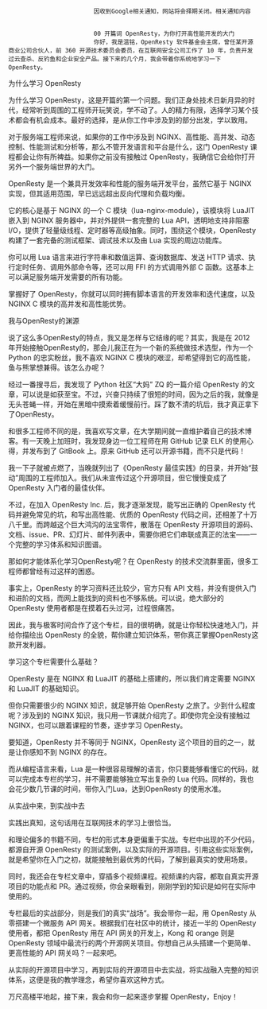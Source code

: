 
                            
                            因收到Google相关通知，网站将会择期关闭。相关通知内容
                            
                            
                            00 开篇词 OpenResty，为你打开高性能开发的大门
                            你好，我是温铭，OpenResty 软件基金会主席，曾任某开源商业公司合伙人，前 360 开源技术委员会委员，在互联网安全公司工作了 10 年，负责开发过云查杀、反钓鱼和企业安全产品。接下来的几个月，我会带着你系统地学习一下 OpenResty。

为什么学习 OpenResty

为什么学习 OpenResty，这是开篇的第一个问题。我们正身处技术日新月异的时代，经常听到周围的工程师开玩笑说，学不动了。人的精力有限，选择学习某个技术都会有机会成本。最好的选择，是从你工作中涉及到的部分出发，学以致用。

对于服务端工程师来说，如果你的工作中涉及到 NGINX、高性能、高并发、动态控制、性能测试和分析等，那么不管开发语言和平台是什么，这门 OpenResty 课程都会让你有所裨益。如果你之前没有接触过 OpenResty，我确信它会给你打开另外一个服务端世界的大门。

OpenResty 是一个兼具开发效率和性能的服务端开发平台，虽然它基于 NGINX 实现，但其适用范围，早已远远超出反向代理和负载均衡。

它的核心是基于 NGINX 的一个 C 模块（lua-nginx-module），该模块将 LuaJIT 嵌入到 NGINX 服务器中，并对外提供一套完整的 Lua API，透明地支持非阻塞 I/O，提供了轻量级线程、定时器等高级抽象。同时，围绕这个模块，OpenResty 构建了一套完备的测试框架、调试技术以及由 Lua 实现的周边功能库。

你可以用 Lua 语言来进行字符串和数值运算、查询数据库、发送 HTTP 请求、执行定时任务、调用外部命令等，还可以用 FFI 的方式调用外部 C 函数。这基本上可以满足服务端开发需要的所有功能。

掌握好了 OpenResty，你就可以同时拥有脚本语言的开发效率和迭代速度，以及 NGINX C 模块的高并发和高性能优势。

我与OpenResty的渊源

说了这么多OpenResty的特点，我又是怎样与它结缘的呢？其实，我是在 2012 年开始接触OpenResty的，那会儿我正在为一个新的系统做技术选型，作为一个 Python 的忠实粉丝，我不喜欢 NGINX C 模块的艰涩，却希望得到它的高性能，鱼与熊掌想兼得。该怎么办呢？

经过一番搜寻后，我发现了 Python 社区“大妈” ZQ 的一篇介绍 OpenResty 的文章，可以说是如获至宝。不过，兴奋只持续了很短的时间，因为之后的我，就像是无头苍蝇一样，开始在黑暗中摸索着缓慢前行。踩了数不清的坑后，我才真正拿下了OpenResty。

和很多工程师不同的是，我喜欢写文章，在大学期间就一直维护着自己的技术博客。有一天晚上加班时，我发现身边一位工程师在用 GitHub 记录 ELK 的使用心得，并发布到了 GitBook 上。原来 GitHub 还可以开源书籍，而不只是代码！

我一下子就被点燃了，当晚就列出了《OpenResty 最佳实践》的目录，并开始“鼓动”周围的工程师加入。我们从未宣传过这个开源项目，但它慢慢变成了 OpenResty 入门者的最佳伙伴。

不过，在加入 OpenResty Inc. 后，我才逐渐发现，能写出正确的 OpenResty 代码并避免常见的坑，和写出高性能、优质的 OpenResty 代码之间，还相差了十万八千里。而跨越这个巨大鸿沟的法宝零件，散落在 OpenResty 开源项目的源码、文档、issue、PR、幻灯片、邮件列表中，需要你把它们串联成真正的法宝——一个完整的学习体系和知识图谱。

那如何才能体系化学习OpenResty呢？在 OpenResty 的技术交流群里面，很多工程师都曾经有过这样的困惑。

事实上，OpenResty 的学习资料还比较少，官方只有 API 文档，并没有提供入门和进阶的文档，而网上能找到的资料也不够系统。可以说，绝大部分的 OpenResty 使用者都是在摸着石头过河，过程很痛苦。

因此，我与极客时间合作了这个专栏，目的很明确，就是让你轻松快速地入门，并给你描绘出 OpenResty 的全貌，帮你建立知识体系，带你真正掌握OpenResty这款开发利器。

学习这个专栏需要什么基础？

OpenResty 是在 NGINX 和 LuaJIT 的基础上搭建的，所以我们肯定需要 NGINX 和 LuaJIT 的基础知识。

但你只需要很少的 NGINX 知识，就足够开始 OpenResty 之旅了。少到什么程度呢？涉及到的 NGINX 知识，我只用一节课就介绍完了。即使你完全没有接触过 NGINX，也可以跟着课程的节奏，逐步学习 OpenResty。

要知道，OpenResty 并不等同于 NGINX，OpenResty 这个项目的目的之一，就是让你感知不到 NGINX 的存在。

而从编程语言来看，Lua 是一种很容易理解的语言，你只要能够看懂它的代码，就可以完成本专栏的学习，并不需要能够独立写出复杂的 Lua 代码。同样的，我也会花少数几节课的时间，带你入门Lua，达到OpenResty 的使用水准。

从实战中来，到实战中去

实践出真知，这句话用在互联网技术的学习上很恰当。

和理论偏多的书籍不同，专栏的形式本身更偏重于实战。专栏中出现的不少代码，都源自开源 OpenResty 的测试案例，以及实际的开源项目。引用这些实际案例，就是希望你在入门之初，就能接触到最优秀的代码，了解到最真实的使用场景。

同时，我还会在专栏文章中，穿插多个视频课程。视频课的内容，都取自真实开源项目的功能点和 PR。通过视频，你会亲眼看到，刚刚学到的知识是如何在实际中使用的。

专栏最后的实战部分，则是我们的真实“战场”。我会带你一起，用 OpenResty 从零搭建一个微服务 API 网关。根据我们在社区中的统计，接近一半的 OpenResty 使用者，都把 OpenResty 用在 API 网关的开发上，Kong 和 orange 则是 OpenResty 领域中最流行的两个开源网关项目。你想自己从头搭建一个更简单、更高性能的 API 网关吗？一起来吧。

从实际的开源项目中学习，再到实际的开源项目中去实战，将实战融入完整的知识体系，这便是我的教学理念，希望你喜欢这种方式。

万尺高楼平地起，接下来，我会和你一起来逐步掌握 OpenResty，Enjoy！

                        
                        
                            